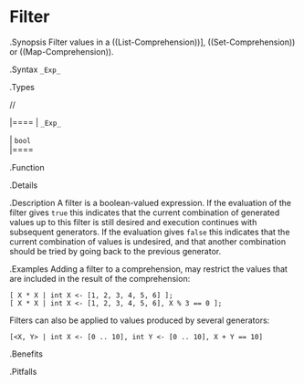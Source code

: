 # Filter

.Synopsis
Filter values in a ((List-Comprehension))], ((Set-Comprehension)) or ((Map-Comprehension)).

.Syntax
`_Exp_`

.Types

//

|====
| `_Exp_` 

| `bool`  
|====

.Function

.Details

.Description
A  filter is a boolean-valued expression. 
If the evaluation of the filter gives `true` this indicates that the current combination of generated values up 
to this filter is still desired and execution continues with subsequent generators. 
If the evaluation gives `false` this indicates that the current combination of values is undesired, 
and that another combination should be tried by going back to the previous generator.

.Examples
Adding a filter to a comprehension, may restrict the values that are included in the result of the comprehension:
```rascal-shell
[ X * X | int X <- [1, 2, 3, 4, 5, 6] ];
[ X * X | int X <- [1, 2, 3, 4, 5, 6], X % 3 == 0 ];
```
Filters can also be applied to values produced by several generators:
```rascal-shell,continue
[<X, Y> | int X <- [0 .. 10], int Y <- [0 .. 10], X + Y == 10]
```

.Benefits

.Pitfalls

